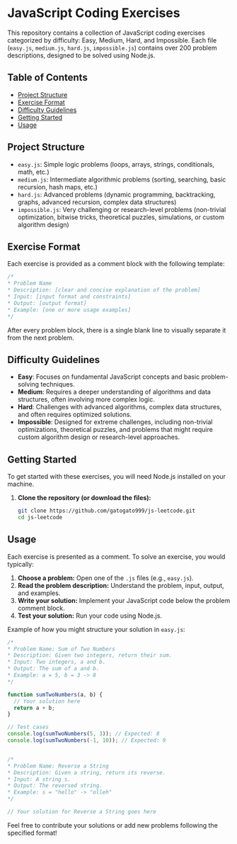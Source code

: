 # JavaScript Coding Exercises

This repository contains a collection of JavaScript coding exercises categorized by difficulty: Easy, Medium, Hard, and Impossible. Each file (`easy.js`, `medium.js`, `hard.js`, `impossible.js`) contains over 200 problem descriptions, designed to be solved using Node.js.

## Table of Contents
- [Project Structure](#project-structure)
- [Exercise Format](#exercise-format)
- [Difficulty Guidelines](#difficulty-guidelines)
- [Getting Started](#getting-started)
- [Usage](#usage)

## Project Structure
- `easy.js`: Simple logic problems (loops, arrays, strings, conditionals, math, etc.)
- `medium.js`: Intermediate algorithmic problems (sorting, searching, basic recursion, hash maps, etc.)
- `hard.js`: Advanced problems (dynamic programming, backtracking, graphs, advanced recursion, complex data structures)
- `impossible.js`: Very challenging or research-level problems (non-trivial optimization, bitwise tricks, theoretical puzzles, simulations, or custom algorithm design)

## Exercise Format
Each exercise is provided as a comment block with the following template:

```javascript
/*
* Problem Name
* Description: [clear and concise explanation of the problem]
* Input: [input format and constraints]
* Output: [output format]
* Example: [one or more usage examples]
*/
```

After every problem block, there is a single blank line to visually separate it from the next problem.

## Difficulty Guidelines
- **Easy**: Focuses on fundamental JavaScript concepts and basic problem-solving techniques.
- **Medium**: Requires a deeper understanding of algorithms and data structures, often involving more complex logic.
- **Hard**: Challenges with advanced algorithms, complex data structures, and often requires optimized solutions.
- **Impossible**: Designed for extreme challenges, including non-trivial optimizations, theoretical puzzles, and problems that might require custom algorithm design or research-level approaches.

## Getting Started
To get started with these exercises, you will need Node.js installed on your machine.

1. **Clone the repository (or download the files):**
   ```bash
   git clone https://github.com/gatogato999/js-leetcode.git
   cd js-leetcode
   ```


## Usage
Each exercise is presented as a comment. To solve an exercise, you would typically:

1. **Choose a problem:** Open one of the `.js` files (e.g., `easy.js`).
2. **Read the problem description:** Understand the problem, input, output, and examples.
3. **Write your solution:** Implement your JavaScript code below the problem comment block.
4. **Test your solution:** Run your code using Node.js.

Example of how you might structure your solution in `easy.js`:

```javascript
/*
* Problem Name: Sum of Two Numbers
* Description: Given two integers, return their sum.
* Input: Two integers, a and b.
* Output: The sum of a and b.
* Example: a = 5, b = 3 -> 8
*/

function sumTwoNumbers(a, b) {
  // Your solution here
  return a + b;
}

// Test cases
console.log(sumTwoNumbers(5, 3)); // Expected: 8
console.log(sumTwoNumbers(-1, 10)); // Expected: 9


/*
* Problem Name: Reverse a String
* Description: Given a string, return its reverse.
* Input: A string s.
* Output: The reversed string.
* Example: s = "hello" -> "olleh"
*/

// Your solution for Reverse a String goes here
```

Feel free to contribute your solutions or add new problems following the specified format!